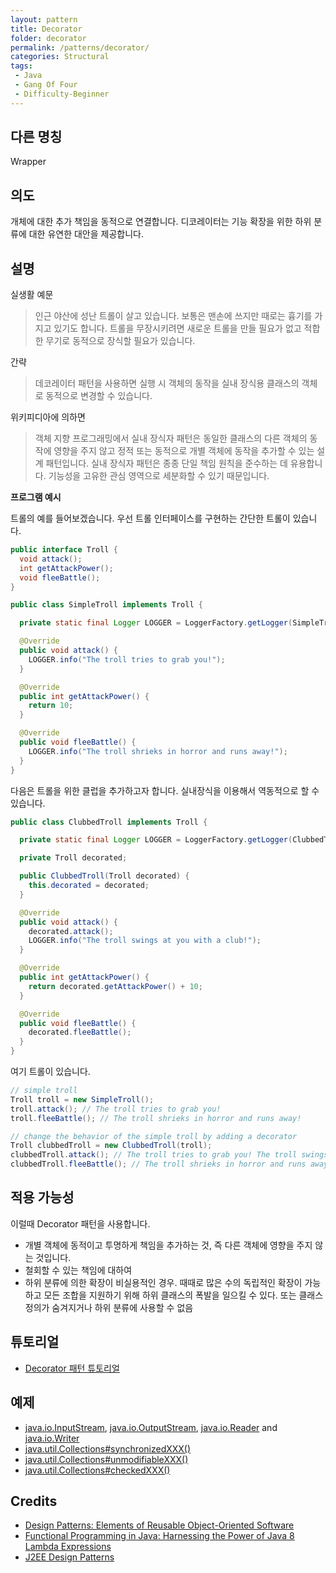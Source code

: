 ```yaml
---
layout: pattern
title: Decorator
folder: decorator
permalink: /patterns/decorator/
categories: Structural
tags:
 - Java
 - Gang Of Four
 - Difficulty-Beginner
---
```


## 다른 명칭
Wrapper

## 의도
개체에 대한 추가 책임을 동적으로 연결합니다.
디코레이터는 기능 확장을 위한 하위 분류에 대한 유연한 대안을 제공합니다.

## 설명

실생활 예문

> 인근 야산에 성난 트롤이 살고 있습니다. 보통은 맨손에 쓰지만 때로는 흉기를 가지고 있기도 합니다. 트롤을 무장시키려면 새로운 트롤을 만들 필요가 없고 적합한 무기로 동적으로 장식할 필요가 있습니다.

간략

> 데코레이터 패턴을 사용하면 실행 시 객체의 동작을 실내 장식용 클래스의 객체로 동적으로 변경할 수 있습니다.

위키피디아에 의하면

> 객체 지향 프로그래밍에서 실내 장식자 패턴은 동일한 클래스의 다른 객체의 동작에 영향을 주지 않고 정적 또는 동적으로 개별 객체에 동작을 추가할 수 있는 설계 패턴입니다. 실내 장식자 패턴은 종종 단일 책임 원칙을 준수하는 데 유용합니다. 기능성을 고유한 관심 영역으로 세분화할 수 있기 때문입니다.

**프로그램 예시**

트롤의 예를 들어보겠습니다. 우선 트롤 인터페이스를 구현하는 간단한 트롤이 있습니다.

```java
public interface Troll {
  void attack();
  int getAttackPower();
  void fleeBattle();
}

public class SimpleTroll implements Troll {

  private static final Logger LOGGER = LoggerFactory.getLogger(SimpleTroll.class);

  @Override
  public void attack() {
    LOGGER.info("The troll tries to grab you!");
  }

  @Override
  public int getAttackPower() {
    return 10;
  }

  @Override
  public void fleeBattle() {
    LOGGER.info("The troll shrieks in horror and runs away!");
  }
}
```

다음은 트롤을 위한 클럽을 추가하고자 합니다. 실내장식을 이용해서 역동적으로 할 수 있습니다.

```java
public class ClubbedTroll implements Troll {

  private static final Logger LOGGER = LoggerFactory.getLogger(ClubbedTroll.class);

  private Troll decorated;

  public ClubbedTroll(Troll decorated) {
    this.decorated = decorated;
  }

  @Override
  public void attack() {
    decorated.attack();
    LOGGER.info("The troll swings at you with a club!");
  }

  @Override
  public int getAttackPower() {
    return decorated.getAttackPower() + 10;
  }

  @Override
  public void fleeBattle() {
    decorated.fleeBattle();
  }
}
```

여기 트롤이 있습니다.

```java
// simple troll
Troll troll = new SimpleTroll();
troll.attack(); // The troll tries to grab you!
troll.fleeBattle(); // The troll shrieks in horror and runs away!

// change the behavior of the simple troll by adding a decorator
Troll clubbedTroll = new ClubbedTroll(troll);
clubbedTroll.attack(); // The troll tries to grab you! The troll swings at you with a club!
clubbedTroll.fleeBattle(); // The troll shrieks in horror and runs away!
```

## 적용 가능성
이럴때 Decorator 패턴을 사용합니다.

* 개별 객체에 동적이고 투명하게 책임을 추가하는 것, 즉 다른 객체에 영향을 주지 않는 것입니다.
* 철회할 수 있는 책임에 대하여
* 하위 분류에 의한 확장이 비실용적인 경우. 때때로 많은 수의 독립적인 확장이 가능하고 모든 조합을 지원하기 위해 하위 클래스의 폭발을 일으킬 수 있다. 또는 클래스 정의가 숨겨지거나 하위 분류에 사용할 수 없음

## 튜토리얼
* [Decorator 패턴 튜토리얼](https://www.journaldev.com/1540/decorator-design-pattern-in-java-example)

## 예제
 * [java.io.InputStream](http://docs.oracle.com/javase/8/docs/api/java/io/InputStream.html), [java.io.OutputStream](http://docs.oracle.com/javase/8/docs/api/java/io/OutputStream.html),
 [java.io.Reader](http://docs.oracle.com/javase/8/docs/api/java/io/Reader.html) and [java.io.Writer](http://docs.oracle.com/javase/8/docs/api/java/io/Writer.html)
 * [java.util.Collections#synchronizedXXX()](http://docs.oracle.com/javase/8/docs/api/java/util/Collections.html#synchronizedCollection-java.util.Collection-)
 * [java.util.Collections#unmodifiableXXX()](http://docs.oracle.com/javase/8/docs/api/java/util/Collections.html#unmodifiableCollection-java.util.Collection-)
 * [java.util.Collections#checkedXXX()](http://docs.oracle.com/javase/8/docs/api/java/util/Collections.html#checkedCollection-java.util.Collection-java.lang.Class-)


## Credits

* [Design Patterns: Elements of Reusable Object-Oriented Software](http://www.amazon.com/Design-Patterns-Elements-Reusable-Object-Oriented/dp/0201633612)
* [Functional Programming in Java: Harnessing the Power of Java 8 Lambda Expressions](http://www.amazon.com/Functional-Programming-Java-Harnessing-Expressions/dp/1937785467/ref=sr_1_1)
* [J2EE Design Patterns](http://www.amazon.com/J2EE-Design-Patterns-William-Crawford/dp/0596004273/ref=sr_1_2)
